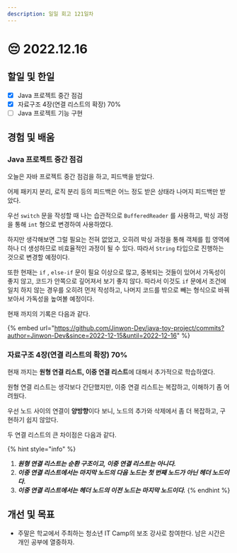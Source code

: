 ```yaml
---
description: 일일 회고 121일차
---
```


# 😔 2022.12.16

## 할일 및 한일&#x20;

* [x] Java 프로젝트 중간 점검&#x20;
* [x] 자료구조 4장(연결 리스트의 확장) 70%&#x20;
* [ ] Java 프로젝트 기능 구현&#x20;

## 경험 및 배움&#x20;

### Java 프로젝트 중간 점검&#x20;

오늘은 자바 프로젝트 중간 점검을 하고, 피드백을 받았다.

어제 패키지 분리, 로직 분리 등의 피드백은 어느 정도 받은 상태라 나머지 피드백만 받았다.

우선 `switch` 문을 작성할 때 나는 습관적으로 `BufferedReader` 를 사용하고, 박싱 과정을 통해 `int` 형으로 변경하여 사용하였다.

하지만 생각해보면 그럴 필요는 전혀 없었고, 오히려 박싱 과정을 통해 객체를 힙 영역에 하나 더 생성하므로 비효율적인 과정이 될 수 있다. 따라서 `String` 타입으로 진행하는 것으로 변경할 예정이다.

또한 현재는 `if` , `else-if` 문이 필요 이상으로 많고, 중복되는 것들이 있어서 가독성이 좋지 않고, 코드가 안쪽으로 깊어져서 보기 좋지 않다. 따라서 이것도 `if` 문에서 조건에 일치 하지 않는 경우를 오히려 먼저 작성하고, 나머지 코드를 밖으로 빼는 형식으로 바꿔보아서 가독성을 높여볼 예정이다.

현재 까지의 기록은 다음과 같다.

{% embed url="https://github.com/Jinwon-Dev/java-toy-project/commits?author=Jinwon-Dev&since=2022-12-15&until=2022-12-16" %}

### 자료구조 4장(연결 리스트의 확장) 70%&#x20;

현재 까지는 **원형 연결 리스트, 이중 연결 리스트**에 대해서 추가적으로 학습하였다.

원형 연결 리스트는 생각보다 간단했지만, 이중 연결 리스트는 복잡하고, 이해하기 좀 어려웠다.

우선 노드 사이의 연결이 **양방향**이다 보니, 노드의 추가와 삭제에서 좀 더 복잡하고, 구현하기 쉽지 않았다.

두 연결 리스트의 큰 차이점은 다음과 같다.

{% hint style="info" %}
1. _**원형 연결 리스트는 순환 구조이고, 이중 연결 리스트는 아니다.**_
2. _**이중 연결 리스트에서는 마지막 노드의 다음 노드는 첫 번째 노드가 아닌 헤더 노드이다.**_
3. _**이중 연결 리스트에서는 헤더 노드의 이전 노드는 마지막 노드이다.**_
{% endhint %}

## 개선 및 목표&#x20;

* 주말은 학교에서 주최하는 청소년 IT Camp의 보조 강사로 참여한다. 남은 시간은 개인 공부에 열중하자.&#x20;
